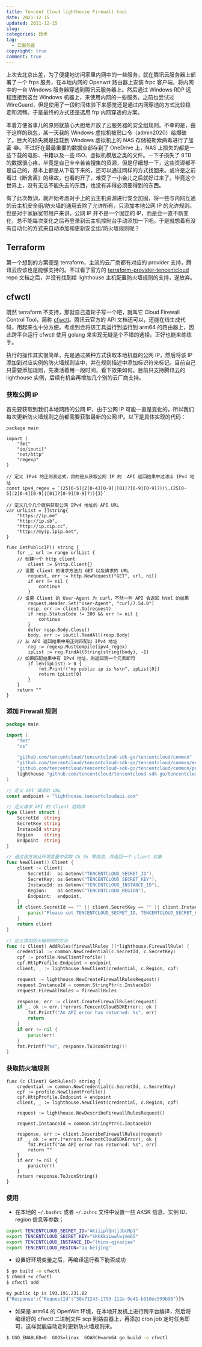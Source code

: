 ```yaml
---
title: Tencent Cloud lighthouse Firewall tool
date: 2021-12-15
updated: 2021-12-15
slug:
categories: 技术
tag:
  - 云服务器
copyright: true
comment: true
---
```


上次去北京出差，为了便捷地访问家里内网中的一些服务，就在腾讯云服务器上部署了一个 frps 服务，在本地内网的 Openwrt 路由器上安装 frpc 客户端，将内网中的一台 Windows 服务器穿透到腾讯云服务器上。然后通过 Windows RDP 远程连接到这台 Windows 机器上，来使用内网的一些服务。之前也尝试过 WireGuard，但是使用了一段时间体验下来感觉还是通过内网穿透的方式比较稳定和流畅。于是最终的方式还是选用 frp 内网穿透的方案。

本着方便省事儿的原则就放心大胆地开放了云服务器的安全组规则。不幸的是，由于这样的疏忽，某一天我的 Windows 虚拟机被弱口令（admin2020）给爆破了。巨大的损失就是挂载到 Windows 虚拟机上的 NAS 存储被勒索病毒进行了加密 😂。不过好在最最重要的数据全部存到了 OneDrive 上，NAS 上损失的都是一些下载的电影、书籍以及一些 ISO、虚拟机模版之类的文件。一下子损失了 8TB 的数据很心疼，毕竟是自己辛辛苦苦搜集的资源，但是仔细想一下，这些资源都不是自己的，基本上都是从下载下来的，还可以通过同样的方式找回来。或许是之前看过《断舍离》的缘故，也看的开了，难受了一小会儿之后就好过来了。毕竟这个世界上，没有无法不能失去的东西，也没有非得必须要得到的东西。

有了此次教训，就开始考虑对手上的云主机资源进行安全加固，将一些与内网互通的云主机安全组/防火墙的通用去除了允许所有，只添加本地公网 IP 的允许规则。但是对于家庭宽带用户来讲，公网 IP 并不是一个固定的 IP，而是会一直不断变化，总不能每次变化之后再登录到云主机控制台手动添加一下吧。于是就想着有没有自动化的方式来自动添加和更新安全组/防火墙规则呢？

## Terraform

第一个想到的方案便是 terraform，主流的云厂商都有对应的 provider 支持，腾讯云应该也是能够支持的。不过看了官方的 [terraform-provider-tencentcloud](https://github.com/tencentcloudstack/terraform-provider-tencentcloud) repo 文档之后，并没有找到给 lighthouse 主机配置防火墙规则的支持，遂放弃。

## cfwctl

既然 terraform 不支持，那就自己造轮子写一个吧，就叫它 Cloud Firewall Control Tool，简称 [cfwctl](https://github.com/muzi502/cfwctl)。腾讯云官方的 API 文档还可以，还能在线生成代码，用起来也十分方便。考虑到会将该工具运行到运行到 arm64 的路由器上，因此跨平台运行 cfwctl 使用 golang 来实现无疑是个不错的选择，正好也能来练练手。

执行的操作其实很简单，先是通过某种方式获取本地机器的公网 IP，然后将该 IP 添加到对应实例的防火墙规则当中，并在规则描述中添加标识符来标记。目前自己只需要添加规则，先凑活着用一段时间，看下效果如何。目前只支持腾讯云的 lighthouse 实例，后续有机会再增加几个别的云厂商支持。

### 获取公网 IP

首先要获取到我们本地网路的公网 IP，由于公网 IP 可能一直是变化的，所以我们每次更新防火墙规则之前都需要获取最新的公网 IP。以下是具体实现的代码：

```golang
package main

import (
	"fmt"
	"io/ioutil"
	"net/http"
	"regexp"
)

// 定义 IPv4 的正则表达式，目的是从获取公网 IP 的  API 返回结果中过滤出 IPv4 地址
const ipv4_regex = `(25[0-5]|2[0-4][0-9]|[01]?[0-9][0-9]?)(\.(25[0-5]|2[0-4][0-9]|[01]?[0-9][0-9]?)){3}`

// 定义几个几个提供获取公网 IPv4 地址的 API URL
var urlList = []string{
	"https://ip.me"
	"http://ip.sb",
	"http://ip.cip.cc",
	"http://myip.ipip.net",
}

func GetPublicIP() string {
	for _, url := range urlList {
    // 创建一个 http client
		client := &http.Client{}
    // 设置 client 的请求方法为 GET 以及请求的 URL
		request, err := http.NewRequest("GET", url, nil)
		if err != nil {
			continue
		}
    // 设置 Client 的 User-Agent 为 curl，不然一些 API 会返回 html 的结果
		request.Header.Set("User-Agent", "curl/7.54.0")
		resp, err := client.Do(request)
		if resp.StatusCode != 200 && err != nil {
			continue
		}
		defer resp.Body.Close()
		body, err := ioutil.ReadAll(resp.Body)
    // 从 API 返回结果中用正则匹配出 IPv4 地址
		reg := regexp.MustCompile(ipv4_regex)
		ipList := reg.FindAllString(string(body), -1)
    // 如果匹配结果中有 IPv4 地址，则返回第一个元素即可
		if len(ipList) > 0 {
			fmt.Printf("my public ip is %s\n", ipList[0])
			return ipList[0]
		}
	}
	return ""
}
```

### 添加 Firewall 规则

```go
package main

import (
	"fmt"
	"os"

	"github.com/tencentcloud/tencentcloud-sdk-go/tencentcloud/common"
	"github.com/tencentcloud/tencentcloud-sdk-go/tencentcloud/common/errors"
	"github.com/tencentcloud/tencentcloud-sdk-go/tencentcloud/common/profile"
	lighthouse "github.com/tencentcloud/tencentcloud-sdk-go/tencentcloud/lighthouse/v20200324"
)

// 定义 API 请求的 URL
const endpoint = "lighthouse.tencentcloudapi.com"

// 定义请求 API 的 Client 结构体
type Client struct {
	SecretId  string
	SecretKey string
	InstaceId string
	Region    string
	Endpoint  string
}

// 通过该方法从环境变量中读取 Ck Sk 等信息，并返回一个 client 对象
func NewClient() Client {
	client := Client{
		SecretId:  os.Getenv("TENCENTCLOUD_SECRET_ID"),
		SecretKey: os.Getenv("TENCENTCLOUD_SECRET_KEY"),
		InstaceId: os.Getenv("TENCENTCLOUD_INSTANCE_ID"),
		Region:    os.Getenv("TENCENTCLOUD_REGION"),
		Endpoint:  endpoint,
	}
	if client.SecretId == "" || client.SecretKey == "" || client.InstaceId == "" || client.Region == "" {
		panic("Please set TENCENTCLOUD_SECRET_ID, TENCENTCLOUD_SECRET_KEY, TENCENTCLOUD_INSTANCE_ID, TENCENTCLOUD_REGION")
	}
	return client
}

// 定义添加防火墙规则的方法
func (c Client) AddRules(firewallRules []*lighthouse.FirewallRule) {
	credential := common.NewCredential(c.SecretId, c.SecretKey)
	cpf := profile.NewClientProfile()
	cpf.HttpProfile.Endpoint = endpoint
	client, _ := lighthouse.NewClient(credential, c.Region, cpf)

	request := lighthouse.NewCreateFirewallRulesRequest()
	request.InstanceId = common.StringPtr(c.InstaceId)
	request.FirewallRules = firewallRules

	response, err := client.CreateFirewallRules(request)
	if _, ok := err.(*errors.TencentCloudSDKError); ok {
		fmt.Printf("An API error has returned: %s", err)
		return
	}
	if err != nil {
		panic(err)
	}
	fmt.Printf("%s", response.ToJsonString())
}
```

### 获取防火墙规则

```golang
func (c Client) GetRules() string {
	credential := common.NewCredential(c.SecretId, c.SecretKey)
	cpf := profile.NewClientProfile()
	cpf.HttpProfile.Endpoint = endpoint
	client, _ := lighthouse.NewClient(credential, c.Region, cpf)

	request := lighthouse.NewDescribeFirewallRulesRequest()

	request.InstanceId = common.StringPtr(c.InstaceId)

	response, err := client.DescribeFirewallRules(request)
	if _, ok := err.(*errors.TencentCloudSDKError); ok {
		fmt.Printf("An API error has returned: %s", err)
		return ""
	}
	if err != nil {
		panic(err)
	}
	return response.ToJsonString()
}
```

### 使用

- 在本地的 `~/.bashrc` 或者 `~/.zshrc` 文件中设置一些 AKSK 信息、实例 ID、region 信息等参数；

```bash
export TENCENTCLOUD_SECRET_ID="AKiiiplQntjJbcMp1"
export TENCENTCLOUD_SECRET_KEY="SKkkkiiwwlwjmmG5"
export TENCENTCLOUD_INSTANCE_ID="lhins-qjxazjaa"
export TENCENTCLOUD_REGION="ap-beijing"
```

- 设置好环境变量之后，再编译运行看下能否成功

```bash
$ go build -o cfwctl
$ chmod +x cfwctl
$ cfwctl add

my public ip is 193.191.231.82
{"Response":{"RequestId":"30e71243-1793-112e-9e41-b310ec599b90"}}%
```

- 如果是 arm64 的 OpenWrt 环境，在本地开发机上进行跨平台编译，然后将编译好的 cfwctl 二进制文件 scp 到路由器上，再添加 cron job 定时任务即可，这样就能自动定时更新防火墙规则来。

```bash
$ CGO_ENABLED=0  GOOS=linux  GOARCH=arm64 go build -o cfwctl
```
